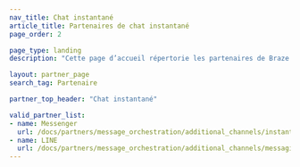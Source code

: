 ```yaml
---
nav_title: Chat instantané
article_title: Partenaires de chat instantané
page_order: 2

page_type: landing
description: "Cette page d’accueil répertorie les partenaires de Braze (Alloys) qui vous permettent de coordonner vos messages avec des services de chat instantané."

layout: partner_page
search_tag: Partenaire

partner_top_header: "Chat instantané"

valid_partner_list:
- name: Messenger
  url: /docs/partners/message_orchestration/additional_channels/instant_chat/messenger/
- name: LINE
  url: /docs/partners/message_orchestration/additional_channels/messaging/line/  
---
```

